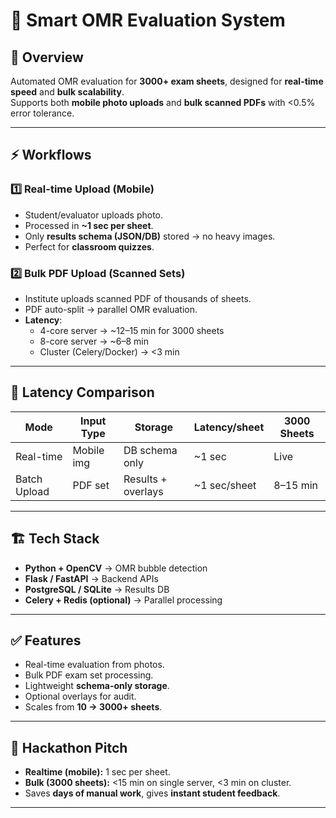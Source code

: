 # 🚀 Smart OMR Evaluation System

## 📌 Overview
Automated OMR evaluation for **3000+ exam sheets**, designed for **real-time speed** and **bulk scalability**.  
Supports both **mobile photo uploads** and **bulk scanned PDFs** with <0.5% error tolerance.

---

## ⚡ Workflows

### 1️⃣ Real-time Upload (Mobile)
- Student/evaluator uploads photo.
- Processed in **~1 sec per sheet**.
- Only **results schema (JSON/DB)** stored → no heavy images.
- Perfect for **classroom quizzes**.

### 2️⃣ Bulk PDF Upload (Scanned Sets)
- Institute uploads scanned PDF of thousands of sheets.
- PDF auto-split → parallel OMR evaluation.
- **Latency**:  
  - 4-core server → ~12–15 min for 3000 sheets  
  - 8-core server → ~6–8 min  
  - Cluster (Celery/Docker) → <3 min  

---

## 🔑 Latency Comparison

| Mode         | Input Type | Storage              | Latency/sheet | 3000 Sheets |
|--------------|------------|----------------------|---------------|-------------|
| Real-time    | Mobile img | DB schema only       | ~1 sec        | Live        |
| Batch Upload | PDF set    | Results + overlays   | ~1 sec/sheet  | 8–15 min    |

---

## 🏗️ Tech Stack
- **Python + OpenCV** → OMR bubble detection  
- **Flask / FastAPI** → Backend APIs  
- **PostgreSQL / SQLite** → Results DB  
- **Celery + Redis (optional)** → Parallel processing  

---

## ✅ Features
- Real-time evaluation from photos.  
- Bulk PDF exam set processing.  
- Lightweight **schema-only storage**.  
- Optional overlays for audit.  
- Scales from **10 → 3000+ sheets**.  

---

## 🎯 Hackathon Pitch
- **Realtime (mobile):** 1 sec per sheet.  
- **Bulk (3000 sheets):** <15 min on single server, <3 min on cluster.  
- Saves **days of manual work**, gives **instant student feedback**.  

---

